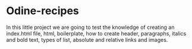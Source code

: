 # Odine-recipes
In this little project we are going to test the knowledge of creating an index.html file,
html, boilerplate, how to create header, paragraphs, italics and bold text, types of list, absolute and relative links and images.